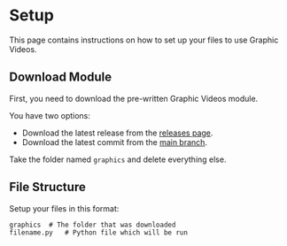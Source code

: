 # Setup

This page contains instructions on how to set up your files to use Graphic Videos.

## Download Module

First, you need to download the pre-written Graphic Videos module.

You have two options:

* Download the latest release from the [releases page][releases].
* Download the latest commit from the [main branch][latest].

Take the folder named `graphics` and delete everything else.

## File Structure

Setup your files in this format:

```
graphics  # The folder that was downloaded
filename.py   # Python file which will be run
```


[releases]: https://github.com/medilocus/graphic_videos/releases
[latest]: https://github.com/medilocus/graphic_videos/archive/main.zip
